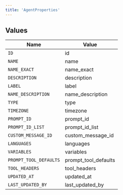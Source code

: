 ```yaml
---
title: 'AgentProperties'
---
```



## Values

| Name                   | Value                  |
| ---------------------- | ---------------------- |
| `ID`                   | id                     |
| `NAME`                 | name                   |
| `NAME_EXACT`           | name_exact             |
| `DESCRIPTION`          | description            |
| `LABEL`                | label                  |
| `NAME_DESCRIPTION`     | name_description       |
| `TYPE`                 | type                   |
| `TIMEZONE`             | timezone               |
| `PROMPT_ID`            | prompt_id              |
| `PROMPT_ID_LIST`       | prompt_id_list         |
| `CUSTOM_MESSAGE_ID`    | custom_message_id      |
| `LANGUAGES`            | languages              |
| `VARIABLES`            | variables              |
| `PROMPT_TOOL_DEFAULTS` | prompt_tool_defaults   |
| `TOOL_HEADERS`         | tool_headers           |
| `UPDATED_AT`           | updated_at             |
| `LAST_UPDATED_BY`      | last_updated_by        |